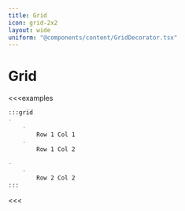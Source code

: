```yaml
---
title: Grid
icon: grid-2x2
layout: wide
uniform: "@components/content/GridDecorator.tsx"
---
```


# Grid

<<<examples
```md
:::grid
- 
    - 
        Row 1 Col 1
    - 
        Row 1 Col 2

- 
    - 
        Row 2 Col 2
:::
```
<<<

